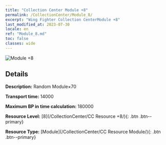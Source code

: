 ```yaml
---
title: "Collection Center Module +8"
permalink: /CollectionCenter/Module_8/
excerpt: "Wing Fighter Collection CenterModule +8"
last_modified_at: 2023-07-30
locale: en
ref: "Module_8.md"
toc: false
classes: wide
---
```



![Module +8](/images/cc/CC_Module_5.png)

## Details

  **Description:** Random Module×70

  **Transport time:** 14000

  **Maximum BP in time calculation:** 180000

  **Resource Level:** [8](/CollectionCenter/CC Resource +8/){: .btn .btn--primary}

  **Resource Type:** [Module](/CollectionCenter/CC Resource Module/){: .btn .btn--primary}

